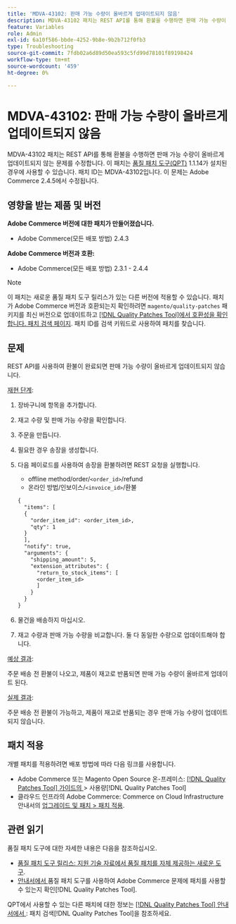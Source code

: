 ```yaml
---
title: 'MDVA-43102: 판매 가능 수량이 올바르게 업데이트되지 않음'
description: MDVA-43102 패치는 REST API를 통해 환불을 수행하면 판매 가능 수량이 올바르게 업데이트되지 않는 문제를 수정합니다. 이 패치는 [Quality Patches Tool (QPT)](https://experienceleague.adobe.com/en/docs/commerce-operations/tools/quality-patches-tool/quality-patches-tool-to-self-serve-quality-patches) 1.1.14가 설치된 경우 사용할 수 있습니다. 패치 ID는 MDVA-43102입니다. 이 문제는 Adobe Commerce 2.4.5에서 수정됩니다.
feature: Variables
role: Admin
exl-id: 6a10f586-bbde-4252-9b8e-9b2b712f0fb3
type: Troubleshooting
source-git-commit: 7fdb02a6d89d50ea593c5fd99d78101f89198424
workflow-type: tm+mt
source-wordcount: '459'
ht-degree: 0%

---
```


# MDVA-43102: 판매 가능 수량이 올바르게 업데이트되지 않음

MDVA-43102 패치는 REST API를 통해 환불을 수행하면 판매 가능 수량이 올바르게 업데이트되지 않는 문제를 수정합니다. 이 패치는 [품질 패치 도구(QPT)](https://experienceleague.adobe.com/en/docs/commerce-operations/tools/quality-patches-tool/quality-patches-tool-to-self-serve-quality-patches) 1.1.14가 설치된 경우에 사용할 수 있습니다. 패치 ID는 MDVA-43102입니다. 이 문제는 Adobe Commerce 2.4.5에서 수정됩니다.

## 영향을 받는 제품 및 버전

**Adobe Commerce 버전에 대한 패치가 만들어졌습니다.**

* Adobe Commerce(모든 배포 방법) 2.4.3

**Adobe Commerce 버전과 호환:**

* Adobe Commerce(모든 배포 방법) 2.3.1 - 2.4.4

>[!NOTE]
>
>이 패치는 새로운 품질 패치 도구 릴리스가 있는 다른 버전에 적용할 수 있습니다. 패치가 Adobe Commerce 버전과 호환되는지 확인하려면 `magento/quality-patches` 패키지를 최신 버전으로 업데이트하고 [[!DNL Quality Patches Tool]에서 호환성을 확인합니다. 패치 검색 페이지](https://experienceleague.adobe.com/en/docs/commerce-operations/tools/quality-patches-tool/quality-patches-tool-to-self-serve-quality-patches). 패치 ID를 검색 키워드로 사용하여 패치를 찾습니다.

## 문제

REST API를 사용하여 환불이 완료되면 판매 가능 수량이 올바르게 업데이트되지 않습니다.

<u>재현 단계</u>:

1. 장바구니에 항목을 추가합니다.
1. 재고 수량 및 판매 가능 수량을 확인합니다.
1. 주문을 만듭니다.
1. 필요한 경우 송장을 생성합니다.
1. 다음 페이로드를 사용하여 송장을 환불하려면 REST 요청을 실행합니다.

   * offline method/order/`<order_id>`/refund
   * 온라인 방법/인보이스/`<invoice_id>`/환불

   ```rest
   {
     "items": [
     {
       "order_item_id": <order_item_id>,
       "qty": 1
     }
     ],
     "notify": true,
     "arguments": {
       "shipping_amount": 5,
       "extension_attributes": {
         "return_to_stock_items": [
         <order_item_id>
         ]
       }
     }
   }
   ```

1. 물건을 배송하지 마십시오.
1. 재고 수량과 판매 가능 수량을 비교합니다. 둘 다 동일한 수량으로 업데이트해야 합니다.

<u>예상 결과</u>:

주문 배송 전 환불이 나오고, 제품이 재고로 반품되면 판매 가능 수량이 올바르게 업데이트 된다.

<u>실제 결과</u>:

주문 배송 전 환불이 가능하고, 제품이 재고로 반품되는 경우 판매 가능 수량이 업데이트되지 않습니다.

## 패치 적용

개별 패치를 적용하려면 배포 방법에 따라 다음 링크를 사용합니다.

* Adobe Commerce 또는 Magento Open Source 온-프레미스: [[!DNL Quality Patches Tool]  가이드의 ](/help/tools/quality-patches-tool/usage.md)> 사용량[!DNL Quality Patches Tool]
* 클라우드 인프라의 Adobe Commerce: Commerce on Cloud Infrastructure 안내서의 [업그레이드 및 패치 > 패치 적용](https://experienceleague.adobe.com/docs/commerce-cloud-service/user-guide/develop/upgrade/apply-patches.html).

## 관련 읽기

품질 패치 도구에 대한 자세한 내용은 다음을 참조하십시오.

* [품질 패치 도구 릴리스: 지원 기술 자료에서 품질 패치를 자체 제공하는 새로운 도구](https://experienceleague.adobe.com/en/docs/commerce-operations/tools/quality-patches-tool/quality-patches-tool-to-self-serve-quality-patches).
* [ 안내서에서 ](/help/tools/quality-patches-tool/patches-available-in-qpt/check-patch-for-magento-issue-with-magento-quality-patches.md)품질 패치 도구를 사용하여 Adobe Commerce 문제에 패치를 사용할 수 있는지 확인[!DNL Quality Patches Tool].

QPT에서 사용할 수 있는 다른 패치에 대한 정보는 [[!DNL Quality Patches Tool] 안내서에서 ](https://experienceleague.adobe.com/tools/commerce-quality-patches/index.html): 패치 검색[!DNL Quality Patches Tool]을 참조하세요.
